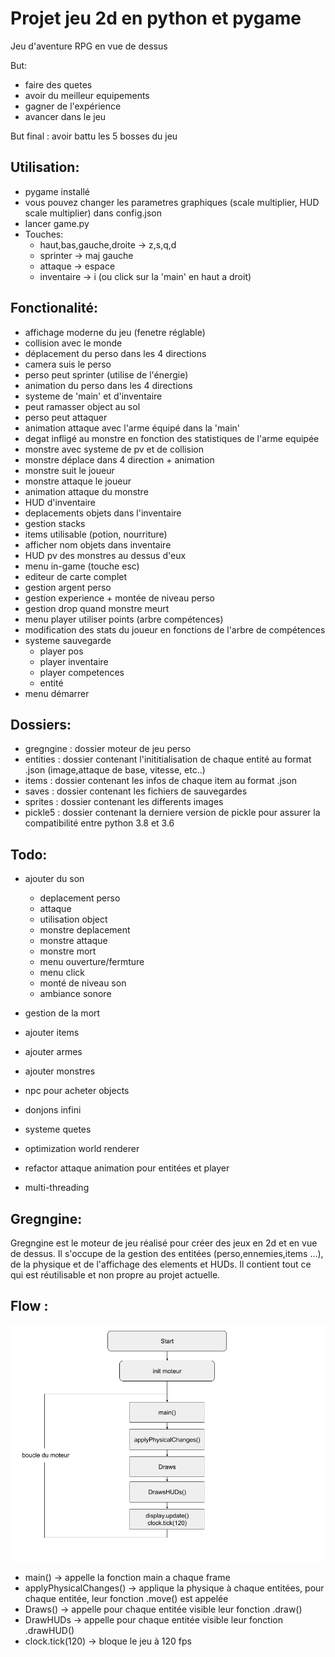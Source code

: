 # Projet jeu 2d en python et pygame
Jeu d'aventure RPG en vue de dessus 

But:
 - faire des quetes 
 - avoir du meilleur equipements
 - gagner de l'expérience
 - avancer dans le jeu

But final : avoir battu les 5 bosses du jeu

## Utilisation:
 - pygame installé 
 - vous pouvez changer les parametres graphiques (scale multiplier, HUD scale multiplier) dans config.json
 - lancer game.py
 - Touches:
    - haut,bas,gauche,droite -> z,s,q,d
    - sprinter -> maj gauche
    - attaque -> espace
    - inventaire -> i (ou click sur la 'main' en haut a droit)

## Fonctionalité:
 - affichage moderne du jeu (fenetre réglable)
 - collision avec le monde
 - déplacement du perso dans les 4 directions
 - camera suis le perso
 - perso peut sprinter (utilise de l'énergie)
 - animation du perso dans les 4 directions
 - systeme de 'main' et d'inventaire 
 - peut ramasser object au sol
 - perso peut attaquer
 - animation attaque avec l'arme équipé dans la 'main'
 - degat infligé au monstre en fonction des statistiques de l'arme equipée
 - monstre avec systeme de pv et de collision
 - monstre déplace dans 4 direction + animation
 - monstre suit le joueur
 - monstre attaque le joueur
 - animation attaque du monstre
 - HUD d'inventaire
 - deplacements objets dans l'inventaire
 - gestion stacks
 - items utilisable (potion, nourriture)
 - afficher nom objets dans inventaire
 - HUD pv des monstres au dessus d'eux
 - menu in-game (touche esc)
 - editeur de carte complet
 - gestion argent perso
 - gestion experience + montée de niveau perso
 - gestion drop quand monstre meurt
 - menu player utiliser points (arbre compétences)
 - modification des stats du joueur en fonctions de l'arbre de compétences
 - systeme sauvegarde
   - player pos
   - player inventaire
   - player competences
   - entité
 - menu démarrer 
   

## Dossiers:
 - gregngine : dossier moteur de jeu perso
 - entities : dossier contenant l'inititialisation de chaque entité au format .json (image,attaque de base, vitesse, etc..)
 - items : dossier contenant les infos de chaque item au format .json
 - saves : dossier contenant les fichiers de sauvegardes
 - sprites : dossier contenant les differents images 
 - pickle5 : dossier contenant la derniere version de pickle pour assurer la compatibilité entre python 3.8 et 3.6

## Todo:

 - ajouter du son
    - deplacement perso
    - attaque
    - utilisation object
    - monstre deplacement 
    - monstre attaque
    - monstre mort
    - menu ouverture/fermture
    - menu click
    - monté de niveau son
    - ambiance sonore
    
 - gestion de la mort
 - ajouter items 
 - ajouter armes
 - ajouter monstres
 - npc pour acheter objects
 - donjons infini
 - systeme quetes


 - optimization world renderer
 - refactor attaque animation pour entitées et player
 - multi-threading

## Gregngine:
Gregngine est le moteur de jeu réalisé pour créer des jeux en 2d et en vue de dessus.
Il s'occupe de la gestion des entitées (perso,ennemies,items ...), de la physique et de l'affichage des elements et HUDs.
Il contient tout ce qui est réutilisable et non propre au projet actuelle.

## Flow :

![alt text](readme/graph.png "graph")

- main() -> appelle la fonction main a chaque frame
- applyPhysicalChanges() -> applique la physique à chaque entitées, pour chaque entitée, leur fonction .move() est appelée
- Draws() -> appelle pour chaque entitée visible leur fonction .draw()
- DrawHUDs -> appelle pour chaque entitée visible leur fonction .drawHUD()
- clock.tick(120) -> bloque le jeu à 120 fps
